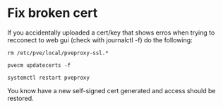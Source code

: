 # Fix broken cert

If you accidentally uploaded a cert/key that shows erros when trying to recconect to web gui (check with journalctl -f) do the following:

```rm /etc/pve/local/pveproxy-ssl.*```

```pvecm updatecerts -f```

```systemctl restart pveproxy```

You know have a new self-signed cert generated and access should be restored.